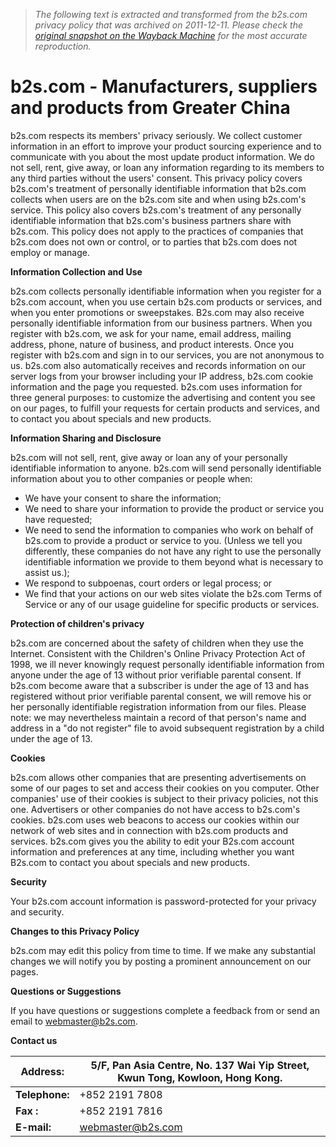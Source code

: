 > *The following text is extracted and transformed from the b2s.com privacy policy that was archived on 2011-12-11. Please check the [original snapshot on the Wayback Machine](https://web.archive.org/web/20111211043413id_/http%3A//www.b2s.com/privacy.php) for the most accurate reproduction.*

# b2s.com - Manufacturers, suppliers and products from Greater China

b2s.com respects its members' privacy seriously. We collect customer information in an effort to improve your product sourcing experience and to communicate with you about the most update product information. We do not sell, rent, give away, or loan any information regarding to its members to any third parties without the users' consent. This privacy policy covers b2s.com's treatment of personally identifiable information that b2s.com collects when users are on the b2s.com site and when using b2s.com's service. This policy also covers b2s.com's treatment of any personally identifiable information that b2s.com's business partners share with b2s.com. This policy does not apply to the practices of companies that b2s.com does not own or control, or to parties that b2s.com does not employ or manage.

**Information Collection and Use**

b2s.com collects personally identifiable information when you register for a b2s.com account, when you use certain b2s.com products or services, and when you enter promotions or sweepstakes. B2s.com may also receive personally identifiable information from our business partners. When you register with b2s.com, we ask for your name, email address, mailing address, phone, nature of business, and product interests. Once you register with b2s.com and sign in to our services, you are not anonymous to us. b2s.com also automatically receives and records information on our server logs from your browser including your IP address, b2s.com cookie information and the page you requested. b2s.com uses information for three general purposes: to customize the advertising and content you see on our pages, to fulfill your requests for certain products and services, and to contact you about specials and new products.

**Information Sharing and Disclosure**

b2s.com will not sell, rent, give away or loan any of your personally identifiable information to anyone. b2s.com will send personally identifiable information about you to other companies or people when: 

  * We have your consent to share the information;
  * We need to share your information to provide the product or service you have requested;
  * We need to send the information to companies who work on behalf of b2s.com to provide a product or service to you. (Unless we tell you differently, these companies do not have any right to use the personally identifiable information we provide to them beyond what is necessary to assist us.);
  * We respond to subpoenas, court orders or legal process; or
  * We find that your actions on our web sites violate the b2s.com Terms of Service or any of our usage guideline for specific products or services.



**Protection of children's privacy**

b2s.com are concerned about the safety of children when they use the Internet. Consistent with the Children's Online Privacy Protection Act of 1998, we ill never knowingly request personally identifiable information from anyone under the age of 13 without prior verifiable parental consent. If b2s.com become aware that a subscriber is under the age of 13 and has registered without prior verifiable parental consent, we will remove his or her personally identifiable registration information from our files. Please note: we may nevertheless maintain a record of that person's name and address in a "do not register" file to avoid subsequent registration by a child under the age of 13.

**Cookies**

b2s.com allows other companies that are presenting advertisements on some of our pages to set and access their cookies on you computer. Other companies' use of their cookies is subject to their privacy policies, not this one. Advertisers or other companies do not have access to b2s.com's cookies. b2s.com uses web beacons to access our cookies within our network of web sites and in connection with b2s.com products and services. b2s.com gives you the ability to edit your B2s.com account information and preferences at any time, including whether you want B2s.com to contact you about specials and new products.

**Security**

Your b2s.com account information is password-protected for your privacy and security.

**Changes to this Privacy Policy**

b2s.com may edit this policy from time to time. If we make any substantial changes we will notify you by posting a prominent announcement on our pages.

**Questions or Suggestions**

If you have questions or suggestions complete a feedback from or send an email to webmaster@b2s.com.

**Contact us**

**Address:** | 5/F, Pan Asia Centre, No. 137 Wai Yip Street, Kwun Tong, Kowloon, Hong Kong.  
---|---  
**Telephone:** | +852 2191 7808  
**Fax :** | +852 2191 7816  
**E-mail:** | [webmaster@b2s.com](mailto:webmaster@b2s.com)
